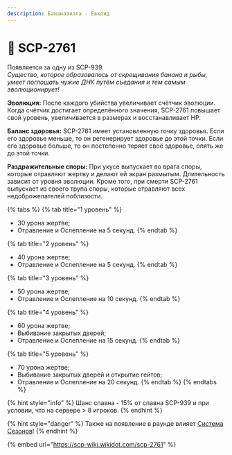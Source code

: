 ```yaml
---
description: Бананазилла - Евклид
---
```


# 🍌 SCP-2761

Появляется за одну из SCP-939.\
_Существо, которое образовалось от скрещивания банана и рыбы, умеет поглощать чужие ДНК путём съедания и тем самым эволюционирует!_

**Эволюция:** После каждого убийства увеличивает счётчик эволюции. Когда счётчик достигает определённого значения, SCP-2761 повышает свой уровень, увеличивается в размерах и восстанавливает HP.

**Баланс здоровья:** SCP-2761 имеет установленную точку здоровья. Если его здоровье меньше, то он регенерирует здоровье до этой точки. Если его здоровье больше, то он постепенно теряет своё здоровье, опять же до этой точки.

**Раздражительные споры:** При укусе выпускает во врага споры, которые отравляют жертву и делают ей экран размытым. Длительность зависит от уровня эволюции. Кроме того, при смерти SCP-2761 выпускает из своего трупа споры, которые отравляют всех недоброжелателей поблизости.

{% tabs %}
{% tab title="1 уровень" %}
* 30 урона жертве;
* Отравление и Ослепление на 5 секунд.
{% endtab %}

{% tab title="2 уровень" %}
* 40 урона жертве;
* Отравление и Ослепление на 5 секунд.
{% endtab %}

{% tab title="3 уровень" %}
* 50 урона жертве;
* Отравление и Ослепление на 10 секунд.
{% endtab %}

{% tab title="4 уровень" %}
* 60 урона жертве;
* Выбивание закрытых дверей;
* Отравление и Ослепление на 15 секунд.
{% endtab %}

{% tab title="5 уровень" %}
* 70 урона жертве;
* Выбивание закрытых дверей и открытие гейтов;
* Отравление и Ослепление на 20 секунд.
{% endtab %}
{% endtabs %}

{% hint style="info" %}
Шанс спавна - 15% от спавна SCP-939 и при условии, что на сервере > 8 игроков.
{% endhint %}

{% hint style="danger" %}
Также на появление в раунде влияет [Система Сезонов](../server-systems/seasons-system.md)!
{% endhint %}

{% embed url="https://scp-wiki.wikidot.com/scp-2761" %}
